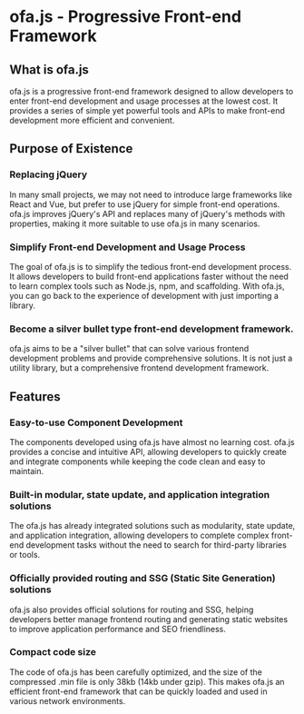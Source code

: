 # ofa.js - Progressive Front-end Framework

## What is ofa.js

ofa.js is a progressive front-end framework designed to allow developers to enter front-end development and usage processes at the lowest cost. It provides a series of simple yet powerful tools and APIs to make front-end development more efficient and convenient.

## Purpose of Existence

### Replacing jQuery

In many small projects, we may not need to introduce large frameworks like React and Vue, but prefer to use jQuery for simple front-end operations. ofa.js improves jQuery's API and replaces many of jQuery's methods with properties, making it more suitable to use ofa.js in many scenarios.

### Simplify Front-end Development and Usage Process

The goal of ofa.js is to simplify the tedious front-end development process. It allows developers to build front-end applications faster without the need to learn complex tools such as Node.js, npm, and scaffolding. With ofa.js, you can go back to the experience of development with just importing a library.

### Become a silver bullet type front-end development framework.

ofa.js aims to be a "silver bullet" that can solve various frontend development problems and provide comprehensive solutions. It is not just a utility library, but a comprehensive frontend development framework.

## Features

### Easy-to-use Component Development

The components developed using ofa.js have almost no learning cost. ofa.js provides a concise and intuitive API, allowing developers to quickly create and integrate components while keeping the code clean and easy to maintain.

### Built-in modular, state update, and application integration solutions

The ofa.js has already integrated solutions such as modularity, state update, and application integration, allowing developers to complete complex front-end development tasks without the need to search for third-party libraries or tools.

### Officially provided routing and SSG (Static Site Generation) solutions

ofa.js also provides official solutions for routing and SSG, helping developers better manage frontend routing and generating static websites to improve application performance and SEO friendliness.

### Compact code size

The code of ofa.js has been carefully optimized, and the size of the compressed .min file is only 38kb (14kb under gzip). This makes ofa.js an efficient front-end framework that can be quickly loaded and used in various network environments.